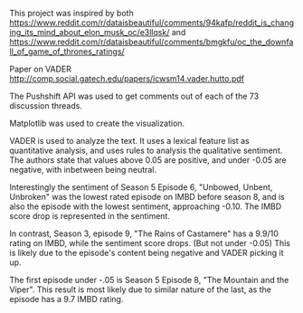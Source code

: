 This project was inspired by both https://www.reddit.com/r/dataisbeautiful/comments/94kafp/reddit_is_changing_its_mind_about_elon_musk_oc/e3llqsk/
and https://www.reddit.com/r/dataisbeautiful/comments/bmgkfu/oc_the_downfall_of_game_of_thrones_ratings/

Paper on VADER
http://comp.social.gatech.edu/papers/icwsm14.vader.hutto.pdf

The Pushshift API was used to get comments out of each of the 73 discussion threads.

Matplotlib was used to create the visualization.

VADER is used to analyze the text. It uses a lexical feature list as quantitative analysis, and uses rules to analysis the qualitative
sentiment. The authors state that values above 0.05 are positive, and under -0.05 are negative, with inbetween being neutral.

Interestingly the sentiment of Season 5 Episode 6, "Unbowed, Unbent, Unbroken" was the lowest rated episode on IMBD
before season 8, and is also the episode with the lowest sentiment, approaching -0.10. The IMBD score drop is represented in the sentiment.

In contrast, Season 3, episode 9, "The Rains of Castamere" has a 9.9/10 rating on IMBD, while the sentiment score drops. (But not under -0.05)
This is likely due to the episode's content being negative and VADER picking it up. 

The first episode under -.05 is Season 5 Episode 8, "The Mountain and the Viper". This result is most likely due to similar nature of
the last, as the episode has a 9.7 IMBD rating. 
